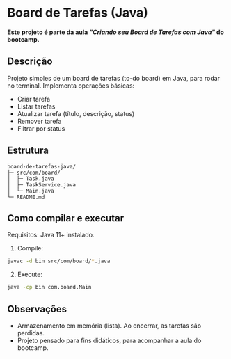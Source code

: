 # Board de Tarefas (Java)

**Este projeto é parte da aula _"Criando seu Board de Tarefas com Java"_ do bootcamp.**

Descrição
---------
Projeto simples de um board de tarefas (to-do board) em Java, para rodar no terminal. Implementa operações básicas:
- Criar tarefa
- Listar tarefas
- Atualizar tarefa (título, descrição, status)
- Remover tarefa
- Filtrar por status

Estrutura
---------
```
board-de-tarefas-java/
├─ src/com/board/
│  ├─ Task.java
│  ├─ TaskService.java
│  └─ Main.java
└─ README.md
```

Como compilar e executar
-----------------------
Requisitos: Java 11+ instalado.

1. Compile:
```bash
javac -d bin src/com/board/*.java
```

2. Execute:
```bash
java -cp bin com.board.Main
```

Observações
----------
- Armazenamento em memória (lista). Ao encerrar, as tarefas são perdidas.
- Projeto pensado para fins didáticos, para acompanhar a aula do bootcamp.
